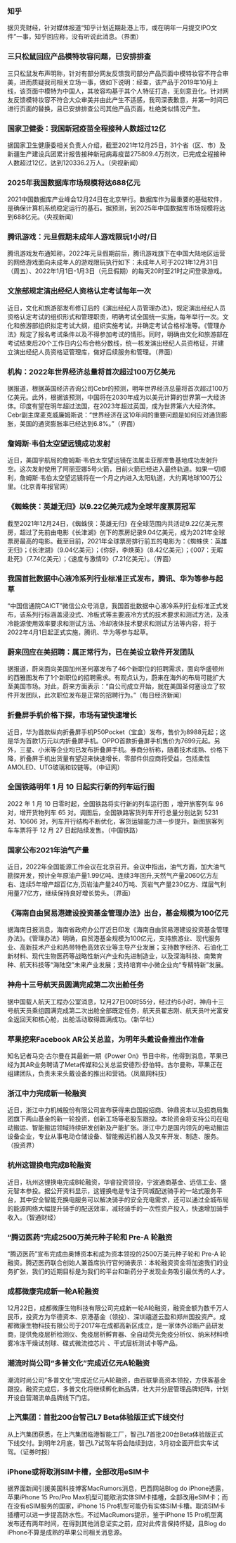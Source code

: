 ### 知乎
据贝壳财经，针对媒体报道“知乎计划近期赴港上市，或在明年一月提交IPO文件”一事，知乎回应称，没有听说此消息。（界面）
### 三只松鼠回应产品模特妆容问题，已安排排查
三只松鼠发布声明称，针对有部分网友反馈我司部分产品页面中模特妆容不符合审美，进而质疑我司相关立场一事，做如下说明：经查，该产品于2019年10月上线，该页面中模特为中国人，其妆容均基于其个人特征打造，无刻意丑化。针对网友反馈模特妆容不符合大众审美并由此产生不适感，我司深表歉意，并第一时间已进行页面的替换，且已安排排查公司其他产品页面，杜绝类似情况产生。
### 国家卫健委：我国新冠疫苗全程接种人数超过12亿
据国家卫生健康委相关负责人介绍，截至2021年12月25日，31个省（区、市）及新疆生产建设兵团累计报告接种新冠病毒疫苗275809.4万剂次，已完成全程接种人数超过12亿，达到120336.2万人。（央视新闻）
### 2025年我国数据库市场规模将达688亿元
2021中国数据库产业峰会12月24日在北京举行。数据库作为最重要的基础软件，是确保计算机系统稳定运行的基石。据预测，到2025年中国数据库市场规模将达到688亿元。（央视新闻）
### 腾讯游戏：元旦假期未成年人游戏限玩1小时/日
腾讯游戏发布通知称，2022年元旦假期前后，腾讯游戏旗下在中国大陆地区运营的网络游戏面向未成年人的游戏限玩执行如下：未成年人可于2021年12月31日（周五）、2022年1月1日-1月3日（元旦假期）的每天20时至21时之间登录游戏。
### 文旅部规定演出经纪人资格认定考试每年一次
近日，文化和旅游部发布修订后的《演出经纪人员管理办法》，规定演出经纪人员资格认定考试的组织形式和管理职责，明确考试全国统一实施，每年举行一次。文化和旅游部组织拟定考试大纲，组织实施考试，并确定考试合格标准等。《管理办法》规定了报名考试条件以及不得参加考试的情形。同时，明确由文化和旅游部在考试结束后20个工作日内公布合格分数线，统一核发演出经纪人员资格证，并建立演出经纪人员资格证管理库，做好后续服务和管理。（界面）
### 机构：2022年世界经济总量将首次超过100万亿美元
据报道，根据英国经济咨询公司Cebr的预测，明年世界经济总量将首次超过100万亿美元。此外，根据该预测，中国将在2030年成为以美元计算的世界第一大经济体。印度有望在明年超过法国，在2023年超过英国，成为世界第六大经济体。Cebr副主席麦克威廉姆斯说：“世界经济在这10年间的重要问题是如何应对通货膨胀，美国的通货膨胀率已经达到6.8%。”（界面）
### 詹姆斯·韦伯太空望远镜成功发射
近日，美国宇航局的詹姆斯·韦伯太空望远镜在法属圭亚那库鲁基地成功发射升空。这次发射使用了阿丽亚娜5号火箭，目前火箭已经进入最终轨道。如果一切顺利，詹姆斯·韦伯太空望远镜将在一个月之内进入太阳轨道，大约离地球100万公里。（北京青年报官网）
### 《蜘蛛侠：英雄无归》以9.22亿美元成为全球年度票房冠军
截至2021年12月24日，《蜘蛛侠：英雄无归》在全球范围内共活动9.22亿美元票房，超过了先前由电影《长津湖》创下的票房纪录9.04亿美元，成为2021年全球票房最高的电影。截至目前，2021年全球票房排行前五的电影为：《蜘蛛侠：英雄无归》；《长津湖》（9.04亿美元）；《你好，李焕英》（8.42亿美元）；《007：无暇赴死》（7.74亿美元）；《速度与激情9》（7.21亿美元）。（界面）
### 我国首批数据中心液冷系列行业标准正式发布，腾讯、华为等参与起草
“中国信通院CAICT”微信公众号消息，我国首批数据中心液冷系列行业标准正式发布，该系列行标涵盖浸没式、冷板式等主要液冷方式的技术要求和测试方法，及液冷能源使用效率要求和测试方法、冷却液体技术要求和测试方法等内容，将于2022年4月1日起正式实施，腾讯、华为等参与起草。
### 蔚来回应在美招聘：属正常行为，已在美设立软件开发团队
据报道，蔚来面向美国加州圣何塞发布了46个新职位的招聘需求，面向华盛顿州的西雅图发布了1个新职位的招聘需求。有观点认为，蔚来在海外的布局可能扩大至美国市场。对此，蔚来方面表示：“自公司成立开始，就在美国圣何塞设立了软件开发团队，此次职位发布是正常的招聘行为。”（每日经济新闻）
### 折叠屏手机价格下探，市场有望快速增长
近日，华为首款纵向折叠屏手机P50Pocket（宝盒）发布，售价为8988元起；这是华为首款1万元以内折叠屏手机。OPPO首款折叠屏手机售价为7699元起。另外，三星、小米等企业均已发布折叠屏手机。券商分析称，随着技术成熟、价格下降，折叠屏手机出货量有望迎来快速增长，零部件供应商将受益，包括柔性AMOLED、UTG玻璃和铰链等。（中证网）
### 全国铁路明年 1 月 10 日起实行新的列车运行图
2022 年 1 月 10 日零时起，全国铁路将实行新的列车运行图 ，增开旅客列车 96 对，增开货物列车 65 对。调图后，全国铁路客货列车开行总量分别达到 5231 对、10606 对，列车开行结构不断优化，客货运输能力进一步提升。新图旅客列车车票将于 12 月 27 日起陆续发售。（中国铁路）
### 国家公布2021年油气产量
近日，2022年全国能源工作会议在北京召开。会议中指出，油气方面，加大油气勘探开发，预计全年原油产量1.99亿吨、连续3年回升,天然气产量2060亿方左右、连续5年增产超百亿方,页岩油产量240万吨、页岩气产量230亿方、煤层气利用量77亿方，继续保持良好增长势头。（界面）
### 《海南自由贸易港建设投资基金管理办法》出台，基金规模为100亿元
据海南日报消息，海南省政府办公厅近日印发《海南自由贸易港建设投资基金管理办法》。《管理办法》明确，自贸港基金规模为100亿元，支持旅游业、现代服务业、高新技术产业和热带特色高效农业等主导产业发展；支持数字经济、石油化工新材料、现代生物医药等战略性新兴产业和先进制造业，以及深海科技、南繁育种、航天科技等“海陆空”未来产业发展；支持培育中小微企业向“专精特新”发展。
### 神舟十三号航天员圆满完成第二次出舱任务
据中国载人航天工程办公室消息，12月27日00时55分，经过约6小时，神舟十三号航天员乘组圆满完成第二次出舱全部既定任务，航天员翟志刚、航天员叶光富安全返回天和核心舱，出舱活动取得圆满成功。（新华社）
### 苹果挖来Facebook AR公关总监，为明年头戴设备推出作准备
知名记者马克·古尔曼在其最新一期《Power On》节目中称，他得到消息，苹果已经为其AR业务聘请了Meta传媒和公关总监安德烈·舒伯特。古尔曼称，苹果正在组建团队，负责未来头戴设备的推出和营销。（凤凰网科技）
### 浙江中力完成新一轮融资
近日，浙江中力机械股份有限公司宣布获得来自国投招商、钟鼎资本以及招商局集团旗下两山基金的新一轮投资，创新工场等老股东跟投。本轮资金将支持公司在电动搬运、智能搬运领域持续研发创新及产能扩张。浙江中力是国内领先的电动搬运设备企业，专业从事电动仓储设备、智能搬运机器人及叉车开发、制造、服务。（投资界）
### 杭州这锂换电完成B轮融资
近日，杭州这锂换电完成B轮融资，华睿投资领投，宁波通商基金、远信工业、盛元智本参投。据公开资料显示，这锂换电是专注于同城配送骑手的一站式服务平台，其中安全智能充换电服务可以解决骑手的安全充电需求，还可以通过全城布局的能源网络大幅提升骑手的配送效率，减轻骑手的一次性资产投入，快速增加骑手收入。（智通财经）
### “腾迈医药”完成2500万美元种子轮和 Pre-A 轮融资
“腾迈医药”宣布完成由奥博资本和成为资本领投的2500万美元种子轮和 Pre-A 轮融资。腾迈医药联合创始人兼首席执行官何骑表示：本轮融资资金将加速我们的业务扩张，我们的近期目标是为我们的平台和新药分子发现业务吸引最优秀的人才。
### 成都微康完成新一轮A轮融资
12月22日，成都微康生物科技有限公司完成新一轮A轮融资，融资金额为数千万人民币，投资方为华德资本、京港基金（领投）、深圳禧道云盈和郑州国投资产。成都微康生物科技有限公司于2017年在成都高新区成立，是一家体外诊断产品研发商，提供免疫层析检测仪、免疫层析孵育器、全自动荧光免疫分析仪、纳米材料喷雾冷冻干燥试剂球、碟式微流控芯片 、干式层析测试卡等产品。
### 潮流时尚公司“多普文化”完成近亿元A轮融资
潮流时尚公司“多普文化”完成近亿元A轮融资，由百联挚高资本领投，方侠客基金跟投。融资完成后，多普文化将继续孵化新品牌，壮大并分层管理品牌矩阵，计划开设自营潮流单品牌线下门店。
### 上汽集团：首批200台智己L7 Beta体验版正式下线交付
从上汽集团获悉，在上汽集团临港智能工厂，智己L7首批200台Beta体验版正式下线交付。到明年2月底，智己L7试驾车将会陆续到店，3月初全面开启实车试驾。（证券时报）
### iPhone或将取消SIM卡槽，全部改用eSIM卡
据界面新闻引援美国科技博客MacRumors消息，巴西网站Blog do iPhone透露，苹果iPhone 15 Pro/Pro Max机型可能取消实体SIM卡插槽，全部改用eSIM卡；而在没有eSIM服务的国家，iPhone 15 Pro机型可能仍有实体SIM卡槽。取消SIM卡插槽可以进一步提高防水性。不过MacRumors提示，鉴于iPhone 15 Pro机型离发布还有两年时间，在得到其他消息证实之前，应对此传言保持怀疑，且Blog do iPhone不算是成熟的苹果公司相关消息源。
